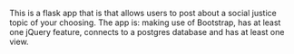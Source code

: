 
This is a flask app that is that allows users to post about a social 
justice topic of your choosing. The app is: making use of Bootstrap, has 
at least one jQuery feature, connects to a postgres database and has at 
least one view.

